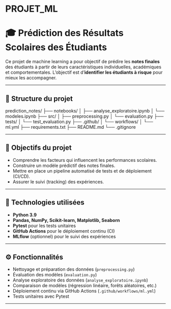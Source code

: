 # PROJET_ML
# 🎓 Prédiction des Résultats Scolaires des Étudiants

Ce projet de machine learning a pour objectif de prédire les **notes finales** des étudiants à partir de leurs caractéristiques individuelles, académiques et comportementales. L’objectif est d’**identifier les étudiants à risque** pour mieux les accompagner.

---

## 📁 Structure du projet

prediction_notes/
├── notebooks/
│ ├── analyse_exploratoire.ipynb
│ └── modeles.ipynb
├── src/
│ ├── preprocessing.py
│ └── evaluation.py
├── tests/
│ └── test_evaluation.py
├── .github/
│ └── workflows/
│ └── ml.yml
├── requirements.txt
├── README.md
└── .gitignore

---

## 🚀 Objectifs du projet

- Comprendre les facteurs qui influencent les performances scolaires.
- Construire un modèle prédictif des notes finales.
- Mettre en place un pipeline automatisé de tests et de déploiement (CI/CD).
- Assurer le suivi (tracking) des expériences.

---

## 🔧 Technologies utilisées

- **Python 3.9**
- **Pandas, NumPy, Scikit-learn, Matplotlib, Seaborn**
- **Pytest** pour les tests unitaires
- **GitHub Actions** pour le déploiement continu (CI)
- **MLflow** (optionnel) pour le suivi des expériences

---

## ⚙️ Fonctionnalités

- Nettoyage et préparation des données (`preprocessing.py`)
- Évaluation des modèles (`evaluation.py`)
- Analyse exploratoire des données (`analyse_exploratoire.ipynb`)
- Comparaison de modèles (régression linéaire, forêts aléatoires, etc.)
- Déploiement continu via GitHub Actions (`.github/workflows/ml.yml`)
- Tests unitaires avec Pytest

---


